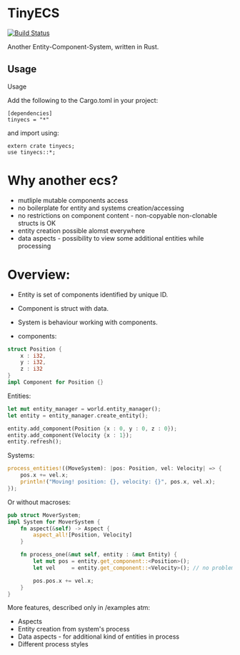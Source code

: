 TinyECS
=======

[![Build Status](https://travis-ci.org/not-fl3/tinyecs.svg?branch=master)](https://travis-ci.org/not-fl3/tinyecs)

Another Entity-Component-System, written in Rust.

Usage
-----

Usage

Add the following to the Cargo.toml in your project:
```
[dependencies]
tinyecs = "*"
```
and import using: 
```
extern crate tinyecs;
use tinyecs::*;
```

# Why another ecs? 

 - mutliple mutable components access
 - no boilerplate for entity and systems creation/accessing
 - no restrictions on component content - non-copyable non-clonable structs is OK
 - entity creation possible alomst everywhere
 - data aspects - possibility to view some additional entities while processing 


# Overview:

  - Entity is set of components identified by unique ID.
  - Component is struct with data.
  - System is behaviour working with components.

- components:
```rust
struct Position {
    x : i32,
    y : i32,
    z : i32
}
impl Component for Position {}
```

Entities:

```rust
let mut entity_manager = world.entity_manager();
let entity = entity_manager.create_entity();

entity.add_component(Position {x : 0, y : 0, z : 0});
entity.add_component(Velocity {x : 1});
entity.refresh();
```

Systems:
```rust
process_entities!((MoveSystem): |pos: Position, vel: Velocity| => {
    pos.x += vel.x;
    println!("Moving! position: {}, velocity: {}", pos.x, vel.x);
});
```

Or without macroses:
```rust
pub struct MoverSystem;
impl System for MoverSystem {
    fn aspect(&self) -> Aspect {
        aspect_all![Position, Velocity]
    }

    fn process_one(&mut self, entity : &mut Entity) {
        let mut pos = entity.get_component::<Position>();
        let vel     = entity.get_component::<Velocity>(); // no problems with multiple mutable components

        pos.pos.x += vel.x;
    }
}
```

More features, described only in /examples atm:
- Aspects
- Entity creation from system's process
- Data aspects - for additional kind of entities in process
- Different process styles
